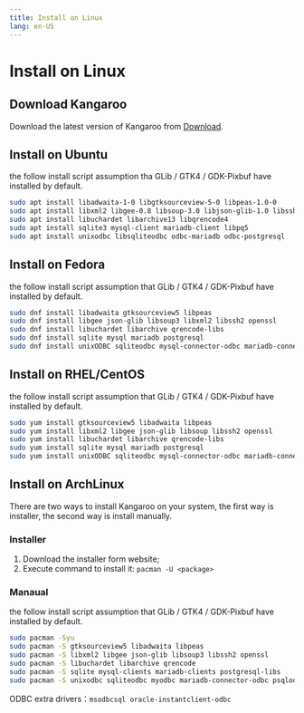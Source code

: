 ```yaml
---
title: Install on Linux
lang: en-US
---
```


# Install on Linux

## Download Kangaroo
Download the latest version of Kangaroo from [Download](../download).

## Install on Ubuntu
the follow install script assumption tha GLib / GTK4 / GDK-Pixbuf have installed by default.
```bash
sudo apt install libadwaita-1-0 libgtksourceview-5-0 libpeas-1.0-0 
sudo apt install libxml2 libgee-0.8 libsoup-3.0 libjson-glib-1.0 libssh2-1 openssl 
sudo apt install libuchardet libarchive13 libqrencode4
sudo apt install sqlite3 mysql-client mariadb-client libpq5
sudo apt install unixodbc libsqliteodbc odbc-mariadb odbc-postgresql
```


## Install on Fedora
the follow install script assumption that GLib / GTK4 / GDK-Pixbuf have installed by default.
```bash
sudo dnf install libadwaita gtksourceview5 libpeas
sudo dnf install libgee json-glib libsoup3 libxml2 libssh2 openssl
sudo dnf install libuchardet libarchive qrencode-libs
sudo dnf install sqlite mysql mariadb postgresql
sudo dnf install unixODBC sqliteodbc mysql-connector-odbc mariadb-connector-odbc postgresql-odbc
```

## Install on RHEL/CentOS
the follow install script assumption that GLib / GTK4 / GDK-Pixbuf have installed by default.
```bash
sudo yum install gtksourceview5 libadwaita libpeas
sudo yum install libxml2 libgee json-glib libsoup libssh2 openssl
sudo yum install libuchardet libarchive qrencode-libs
sudo yum install sqlite mysql mariadb postgresql
sudo yum install unixODBC sqliteodbc mysql-connector-odbc mariadb-connector-odbc postgresql-odbc
```

## Install on ArchLinux
There are two ways to install Kangaroo on your system, the first way is installer, the second way is install manually.

### Installer
1. Download the installer form website;
2. Execute command to install it: `pacman -U <package>`

### Manaual
the follow install script assumption that GLib / GTK4 / GDK-Pixbuf have installed by default.
```bash
sudo pacman -Syu
sudo pacman -S gtksourceview5 libadwaita libpeas 
sudo pacman -S libxml2 libgee json-glib libsoup3 libssh2 openssl
sudo pacman -S libuchardet libarchive qrencode
sudo pacman -S sqlite mysql-clients mariadb-clients postgresql-libs
sudo pacman -S unixodbc sqliteodbc myodbc mariadb-connector-odbc psqlodbc
```
ODBC extra drivers：`msodbcsql oracle-instantclient-odbc`


<Vssue :issue-id="5" :title="$title" />
